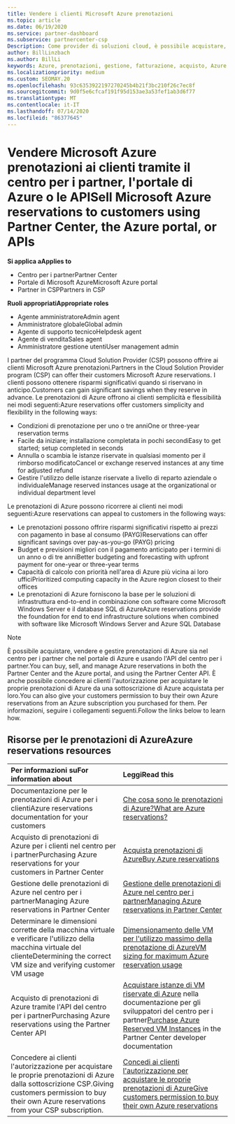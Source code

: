 ```yaml
---
title: Vendere i clienti Microsoft Azure prenotazioni
ms.topic: article
ms.date: 06/19/2020
ms.service: partner-dashboard
ms.subservice: partnercenter-csp
Description: Come provider di soluzioni cloud, è possibile acquistare, vendere o gestire prenotazioni di Azure per i clienti. Usare il centro per i partner, il portale di Azure o l'API del centro per i partner.
author: BillLinzbach
ms.author: BillLi
keywords: Azure, prenotazioni, gestione, fatturazione, acquisto, Azure RI, istanze riservate di Azure
ms.localizationpriority: medium
ms.custom: SEOMAY.20
ms.openlocfilehash: 93c6353922197270245b4b21f3bc210f26c7ec8f
ms.sourcegitcommit: 9d0f5e6cfcaf191f95d153ae3a53fef1ab3d6f77
ms.translationtype: MT
ms.contentlocale: it-IT
ms.lasthandoff: 07/14/2020
ms.locfileid: "86377645"
---
```

# <a name="sell-microsoft-azure-reservations-to-customers-using-partner-center-the-azure-portal-or-apis"></a><span data-ttu-id="241d9-105">Vendere Microsoft Azure prenotazioni ai clienti tramite il centro per i partner, l'portale di Azure o le API</span><span class="sxs-lookup"><span data-stu-id="241d9-105">Sell Microsoft Azure reservations to customers using Partner Center, the Azure portal, or APIs</span></span>

<span data-ttu-id="241d9-106">**Si applica a**</span><span class="sxs-lookup"><span data-stu-id="241d9-106">**Applies to**</span></span>

- <span data-ttu-id="241d9-107">Centro per i partner</span><span class="sxs-lookup"><span data-stu-id="241d9-107">Partner Center</span></span>
- <span data-ttu-id="241d9-108">Portale di Microsoft Azure</span><span class="sxs-lookup"><span data-stu-id="241d9-108">Microsoft Azure portal</span></span>
- <span data-ttu-id="241d9-109">Partner in CSP</span><span class="sxs-lookup"><span data-stu-id="241d9-109">Partners in CSP</span></span>

<span data-ttu-id="241d9-110">**Ruoli appropriati**</span><span class="sxs-lookup"><span data-stu-id="241d9-110">**Appropriate roles**</span></span>

- <span data-ttu-id="241d9-111">Agente amministratore</span><span class="sxs-lookup"><span data-stu-id="241d9-111">Admin agent</span></span>
- <span data-ttu-id="241d9-112">Amministratore globale</span><span class="sxs-lookup"><span data-stu-id="241d9-112">Global admin</span></span>
- <span data-ttu-id="241d9-113">Agente di supporto tecnico</span><span class="sxs-lookup"><span data-stu-id="241d9-113">Helpdesk agent</span></span>
- <span data-ttu-id="241d9-114">Agente di vendita</span><span class="sxs-lookup"><span data-stu-id="241d9-114">Sales agent</span></span>
- <span data-ttu-id="241d9-115">Amministratore gestione utenti</span><span class="sxs-lookup"><span data-stu-id="241d9-115">User management admin</span></span>

<span data-ttu-id="241d9-116">I partner del programma Cloud Solution Provider (CSP) possono offrire ai clienti Microsoft Azure prenotazioni.</span><span class="sxs-lookup"><span data-stu-id="241d9-116">Partners in the Cloud Solution Provider program (CSP) can offer their customers Microsoft Azure reservations.</span></span> <span data-ttu-id="241d9-117">I clienti possono ottenere risparmi significativi quando si riservano in anticipo.</span><span class="sxs-lookup"><span data-stu-id="241d9-117">Customers can gain significant savings when they reserve in advance.</span></span> <span data-ttu-id="241d9-118">Le prenotazioni di Azure offrono ai clienti semplicità e flessibilità nei modi seguenti:</span><span class="sxs-lookup"><span data-stu-id="241d9-118">Azure reservations offer customers simplicity and flexibility in the following ways:</span></span>

- <span data-ttu-id="241d9-119">Condizioni di prenotazione per uno o tre anni</span><span class="sxs-lookup"><span data-stu-id="241d9-119">One or three-year reservation terms</span></span>
- <span data-ttu-id="241d9-120">Facile da iniziare; installazione completata in pochi secondi</span><span class="sxs-lookup"><span data-stu-id="241d9-120">Easy to get started; setup completed in seconds</span></span>
- <span data-ttu-id="241d9-121">Annulla o scambia le istanze riservate in qualsiasi momento per il rimborso modificato</span><span class="sxs-lookup"><span data-stu-id="241d9-121">Cancel or exchange reserved instances at any time for adjusted refund</span></span>
- <span data-ttu-id="241d9-122">Gestire l'utilizzo delle istanze riservate a livello di reparto aziendale o individuale</span><span class="sxs-lookup"><span data-stu-id="241d9-122">Manage reserved instances usage at the organizational or individual department level</span></span> 

<span data-ttu-id="241d9-123">Le prenotazioni di Azure possono ricorrere ai clienti nei modi seguenti:</span><span class="sxs-lookup"><span data-stu-id="241d9-123">Azure reservations can appeal to customers in the following ways:</span></span>

- <span data-ttu-id="241d9-124">Le prenotazioni possono offrire risparmi significativi rispetto ai prezzi con pagamento in base al consumo (PAYG)</span><span class="sxs-lookup"><span data-stu-id="241d9-124">Reservations can offer significant savings over pay-as-you-go (PAYG) pricing</span></span>
- <span data-ttu-id="241d9-125">Budget e previsioni migliori con il pagamento anticipato per i termini di un anno o di tre anni</span><span class="sxs-lookup"><span data-stu-id="241d9-125">Better budgeting and forecasting with upfront payment for one-year or three-year terms</span></span>
- <span data-ttu-id="241d9-126">Capacità di calcolo con priorità nell'area di Azure più vicina ai loro uffici</span><span class="sxs-lookup"><span data-stu-id="241d9-126">Prioritized computing capacity in the Azure region closest to their offices</span></span>
- <span data-ttu-id="241d9-127">Le prenotazioni di Azure forniscono la base per le soluzioni di infrastruttura end-to-end in combinazione con software come Microsoft Windows Server e il database SQL di Azure</span><span class="sxs-lookup"><span data-stu-id="241d9-127">Azure reservations provide the foundation for end to end infrastructure solutions when combined with software like Microsoft Windows Server and Azure SQL Database</span></span>

>[!NOTE]
> <span data-ttu-id="241d9-128">È possibile acquistare, vendere e gestire prenotazioni di Azure sia nel centro per i partner che nel portale di Azure e usando l'API del centro per i partner.</span><span class="sxs-lookup"><span data-stu-id="241d9-128">You can buy, sell, and manage Azure reservations in both the Partner Center and the Azure portal, and using the Partner Center API.</span></span> <span data-ttu-id="241d9-129">È anche possibile concedere ai clienti l'autorizzazione per acquistare le proprie prenotazioni di Azure da una sottoscrizione di Azure acquistata per loro.</span><span class="sxs-lookup"><span data-stu-id="241d9-129">You can also give your customers permission to buy their own Azure reservations from an Azure subscription you purchased for them.</span></span> <span data-ttu-id="241d9-130">Per informazioni, seguire i collegamenti seguenti.</span><span class="sxs-lookup"><span data-stu-id="241d9-130">Follow the links below to learn how.</span></span>

## <a name="azure-reservations-resources"></a><span data-ttu-id="241d9-131">Risorse per le prenotazioni di Azure</span><span class="sxs-lookup"><span data-stu-id="241d9-131">Azure reservations resources</span></span>

|<span data-ttu-id="241d9-132">**Per informazioni su**</span><span class="sxs-lookup"><span data-stu-id="241d9-132">**For information about**</span></span>   |<span data-ttu-id="241d9-133">**Leggi**</span><span class="sxs-lookup"><span data-stu-id="241d9-133">**Read this**</span></span>    |
|:-----------------------------|:-----------------|
| <span data-ttu-id="241d9-134">Documentazione per le prenotazioni di Azure per i clienti</span><span class="sxs-lookup"><span data-stu-id="241d9-134">Azure reservations documentation for your customers</span></span> | [<span data-ttu-id="241d9-135">Che cosa sono le prenotazioni di Azure?</span><span class="sxs-lookup"><span data-stu-id="241d9-135">What are Azure reservations?</span></span>](https://docs.microsoft.com/azure/billing/billing-save-compute-costs-reservations)
|<span data-ttu-id="241d9-136">Acquisto di prenotazioni di Azure per i clienti nel centro per i partner</span><span class="sxs-lookup"><span data-stu-id="241d9-136">Purchasing Azure reservations for your customers in Partner Center</span></span>   |[<span data-ttu-id="241d9-137">Acquista prenotazioni di Azure</span><span class="sxs-lookup"><span data-stu-id="241d9-137">Buy Azure reservations</span></span>](azure-reservations-buying.md)
|<span data-ttu-id="241d9-138">Gestione delle prenotazioni di Azure nel centro per i partner</span><span class="sxs-lookup"><span data-stu-id="241d9-138">Managing Azure reservations in Partner Center</span></span> | [<span data-ttu-id="241d9-139">Gestione delle prenotazioni di Azure nel centro per i partner</span><span class="sxs-lookup"><span data-stu-id="241d9-139">Managing Azure reservations in Partner Center</span></span>](azure-reservations-manage.md)
|<span data-ttu-id="241d9-140">Determinare le dimensioni corrette della macchina virtuale e verificare l'utilizzo della macchina virtuale del cliente</span><span class="sxs-lookup"><span data-stu-id="241d9-140">Determining the correct VM size and verifying customer VM usage</span></span>   |[<span data-ttu-id="241d9-141">Dimensionamento delle VM per l'utilizzo massimo della prenotazione di Azure</span><span class="sxs-lookup"><span data-stu-id="241d9-141">VM sizing for maximum Azure reservation usage</span></span>](azure-usage.md)   |
|<span data-ttu-id="241d9-142">Acquisto di prenotazioni di Azure tramite l'API del centro per i partner</span><span class="sxs-lookup"><span data-stu-id="241d9-142">Purchasing Azure reservations using the Partner Center API</span></span> | <span data-ttu-id="241d9-143">[Acquistare istanze di VM riservate di Azure](https://docs.microsoft.com/partner-center/develop/purchase-azure-reservations) nella documentazione per gli sviluppatori del centro per i partner</span><span class="sxs-lookup"><span data-stu-id="241d9-143">[Purchase Azure Reserved VM Instances](https://docs.microsoft.com/partner-center/develop/purchase-azure-reservations) in the Partner Center developer documentation</span></span>   |
|<span data-ttu-id="241d9-144">Concedere ai clienti l'autorizzazione per acquistare le proprie prenotazioni di Azure dalla sottoscrizione CSP.</span><span class="sxs-lookup"><span data-stu-id="241d9-144">Giving customers permission to buy their own Azure reservations from your CSP subscription.</span></span> | [<span data-ttu-id="241d9-145">Concedi ai clienti l'autorizzazione per acquistare le proprie prenotazioni di Azure</span><span class="sxs-lookup"><span data-stu-id="241d9-145">Give customers permission to buy their own Azure reservations</span></span>](give-customers-permission.md)   |
